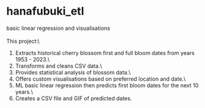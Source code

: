 # hanafubuki_etl
basic linear regression and visualisations \
\
This project:\
1. Extracts historical cherry blossom first and full bloom dates from years 1953 - 2023.\
2. Transforms and cleans CSV data.\
3. Provides statistical analysis of blossom data.\
4. Offers custom visualisations based on preferred location and date.\
5. ML basic linear regression then predicts first bloom dates for the next 10 years.\
6. Creates a CSV file and GIF of predicted dates.

